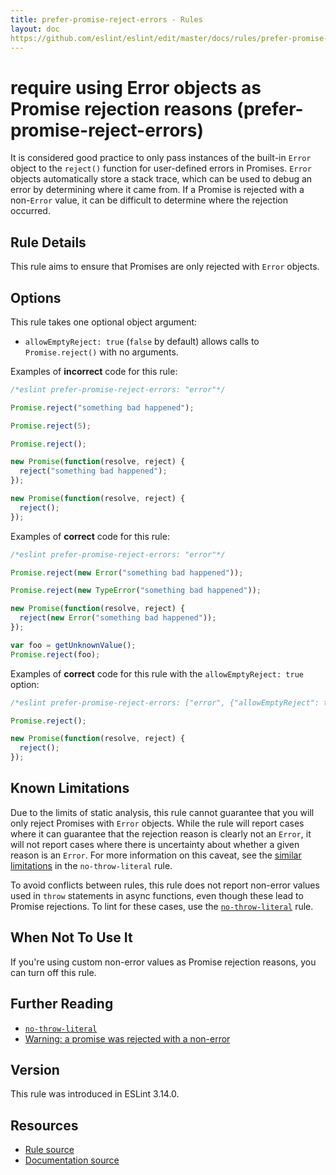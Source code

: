 ```yaml
---
title: prefer-promise-reject-errors - Rules
layout: doc
https://github.com/eslint/eslint/edit/master/docs/rules/prefer-promise-reject-errors.md
---
```

<!-- Note: No pull requests accepted for this file. See README.md in the root directory for details. -->

# require using Error objects as Promise rejection reasons (prefer-promise-reject-errors)

It is considered good practice to only pass instances of the built-in `Error` object to the `reject()` function for user-defined errors in Promises. `Error` objects automatically store a stack trace, which can be used to debug an error by determining where it came from. If a Promise is rejected with a non-`Error` value, it can be difficult to determine where the rejection occurred.


## Rule Details

This rule aims to ensure that Promises are only rejected with `Error` objects.

## Options

This rule takes one optional object argument:

* `allowEmptyReject: true` (`false` by default) allows calls to `Promise.reject()` with no arguments.

Examples of **incorrect** code for this rule:

```js
/*eslint prefer-promise-reject-errors: "error"*/

Promise.reject("something bad happened");

Promise.reject(5);

Promise.reject();

new Promise(function(resolve, reject) {
  reject("something bad happened");
});

new Promise(function(resolve, reject) {
  reject();
});

```

Examples of **correct** code for this rule:

```js
/*eslint prefer-promise-reject-errors: "error"*/

Promise.reject(new Error("something bad happened"));

Promise.reject(new TypeError("something bad happened"));

new Promise(function(resolve, reject) {
  reject(new Error("something bad happened"));
});

var foo = getUnknownValue();
Promise.reject(foo);
```

Examples of **correct** code for this rule with the `allowEmptyReject: true` option:

```js
/*eslint prefer-promise-reject-errors: ["error", {"allowEmptyReject": true}]*/

Promise.reject();

new Promise(function(resolve, reject) {
  reject();
});
```

## Known Limitations

Due to the limits of static analysis, this rule cannot guarantee that you will only reject Promises with `Error` objects. While the rule will report cases where it can guarantee that the rejection reason is clearly not an `Error`, it will not report cases where there is uncertainty about whether a given reason is an `Error`. For more information on this caveat, see the [similar limitations](http://eslint.org/docs/rules/no-throw-literal#known-limitations) in the `no-throw-literal` rule.

To avoid conflicts between rules, this rule does not report non-error values used in `throw` statements in async functions, even though these lead to Promise rejections. To lint for these cases, use the [`no-throw-literal`](http://eslint.org/docs/rules/no-throw-literal) rule.

## When Not To Use It

If you're using custom non-error values as Promise rejection reasons, you can turn off this rule.

## Further Reading

* [`no-throw-literal`](http://eslint.org/docs/rules/no-throw-literal)
* [Warning: a promise was rejected with a non-error](http://bluebirdjs.com/docs/warning-explanations.html#warning-a-promise-was-rejected-with-a-non-error)

## Version

This rule was introduced in ESLint 3.14.0.

## Resources

* [Rule source](https://github.com/eslint/eslint/tree/master/lib/rules/prefer-promise-reject-errors.js)
* [Documentation source](https://github.com/eslint/eslint/tree/master/docs/rules/prefer-promise-reject-errors.md)
